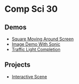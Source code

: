 # Comp Sci 30

## Demos
- [Square Moving Around Screen](Square-Moving)
- [Image Demo With Sonic](Image-Demo)
- [Traffic Light Completion](Traffic-Light)


## Projects
- [Interactive Scene](Interactive-Scene)



[def]: Image-Demo